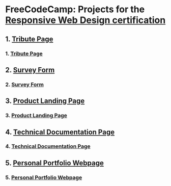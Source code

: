 # FreeCodeCamp: Projects for the [Responsive Web Design certification](https://learn.freecodecamp.org/responsive-web-design/responsive-web-design-projects)

## 1. **[Tribute Page](https://codepen.io/Borgarelli/pen/KKZJBvJ)**
### 1. **[Tribute Page](https://codepen.io/Borgarelli/pen/KKZJBvJ)**

## 2. **[Survey Form](https://codepen.io/Borgarelli/pen/mdpvjGX)**
### 2. **[Survey Form](https://codepen.io/Borgarelli/pen/mdpvjGX)**

## 3. **[Product Landing Page](https://github.com/lezojeda/freecodecamp-responsive-web-design/tree/master/product-landing-page)**
### 3. **[Product Landing Page](https://github.com/lezojeda/freecodecamp-responsive-web-design/tree/master/product-landing-page)**

## 4. **[Technical Documentation Page](https://codepen.io/Borgarelli/pen/YzYMgaq)**
### 4. **[Technical Documentation Page](https://codepen.io/Borgarelli/pen/YzYMgaq)**

## 5. **[Personal Portfolio Webpage](https://codepen.io/Borgarelli/pen/WNdWWVe)**
### 5. **[Personal Portfolio Webpage](https://codepen.io/Borgarelli/pen/WNdWWVe)**
